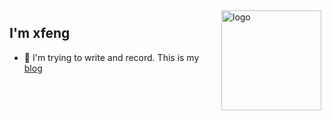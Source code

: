 <img src="https://github-readme-stats.vercel.app/api?username=fidjiw&show_icons=true" alt="logo" height="160" align="right" style="margin: 5px; margin-bottom: 20px;" />     

## I'm xfeng
- 📝 I'm trying to write and record. This is my [blog](https://xfeng.io)



